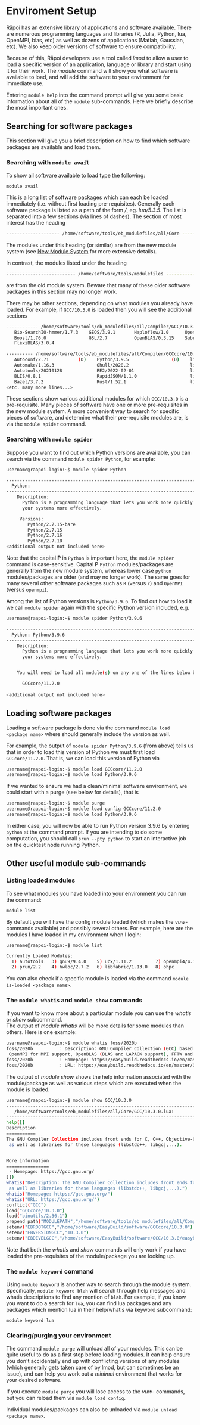 # Enviroment Setup

Rāpoi has an extensive library of applications and software available. There are numerous programming languages and libraries (R, Julia, Python, lua, OpenMPI, blas, etc) as well as dozens of applications (Matlab, Gaussian, etc).  We also keep older versions of software to ensure compatibility.

Because of this, Rāpoi developers use a tool called *lmod* to allow a user to load a specific version of an application, language or library and start using it for their work. The _module_ command will show you what software is available to load, and will add the software to your environment for immediate use. 

Entering `module help` into the command prompt will give you some basic information about all of the `module` sub-commands. 
Here we briefly describe the most important ones.

## Searching for software packages

This section will give you a brief description on how to find which software packages are available and load them.

### Searching with `module avail`

To show all software available to load type the following:

  `module avail`

This is a long list of software packages which can each be loaded immediately (i.e. without first loading pre-requisites).
Generally each software package is listed as a path of the form *<software name>/<version number>*, eg. _lua/5.3.5_.
The list is separated into a few sections (via lines of dashes).
The section of most interest has the heading 
```bash
-------------------- /home/software/tools/eb_modulefiles/all/Core --------------------
```
The modules under this heading (or similar) are from the new module system (see [New Module System](new_mod.md) for more extensive details).

In contrast, the modules listed under the heading
```bash
-------------------------- /home/software/tools/modulefiles --------------------------
```
are from the old module system. 
Beware that many of these older software packages in this section may no longer work.

There may be other sections, depending on what modules you already have loaded.
For example, if `GCC/10.3.0` is loaded then you will see the additional sections
```bash
------------ /home/software/tools/eb_modulefiles/all/Compiler/GCC/10.3.0 -------------
   Bio-SearchIO-hmmer/1.7.3    GEOS/3.9.1       Haploflow/1.0      OpenMPI/4.1.1
   Boost/1.76.0                GSL/2.7          OpenBLAS/0.3.15    Subread/2.0.3
   FlexiBLAS/3.0.4

---------- /home/software/tools/eb_modulefiles/all/Compiler/GCCcore/10.3.0 -----------
   Autoconf/2.71           (D)    Python/3.9.5                (D)    libevent/2.1.12
   Automake/1.16.3                Qhull/2020.2                       libfabric/1.12.1
   Autotools/20210128             RE2/2022-02-01                     libffi/3.3
   BLIS/0.8.1                     RapidJSON/1.1.0                    libgeotiff/1.6.0
   Bazel/3.7.2                    Rust/1.52.1                        libgit2/1.1.0
<etc. many more lines...>
```
These sections show various additional modules for which `GCC/10.3.0` is a pre-requisite.
Many pieces of software have one or more pre-requisites in the new module system.
A more convenient way to search for specific pieces of software, and determine what their pre-requisite modules are, is via the `module spider` command.

### Searching with `module spider`

Suppose you want to find out which Python versions are available, you can search via the command `module spider Python`, for example:

```bash
username@raapoi-login:~$ module spider Python

--------------------------------------------------------------------------------------
  Python:
--------------------------------------------------------------------------------------
    Description:
      Python is a programming language that lets you work more quickly and integrate 
      your systems more effectively.

     Versions:
        Python/2.7.15-bare
        Python/2.7.15
        Python/2.7.16
        Python/2.7.18
<additional output not included here>
```
Note that the capital **P** in `Python` is important here, the `module spider` command is case-sensitive. 
Capital **P** `Python` modules/packages are generally from the new module system, whereas lower case `python` modules/packages are older (and may no longer work).
The same goes for many several other software packages such as `R` 
(versus `r`) and `OpenMPI` (versus `openmpi`).

Among the list of Python versions is `Python/3.9.6`.
To find out how to load it we call `module spider` again with the specific Python version included, e.g.
```bash
username@raapoi-login:~$ module spider Python/3.9.6

--------------------------------------------------------------------------------------
  Python: Python/3.9.6
--------------------------------------------------------------------------------------
    Description:
      Python is a programming language that lets you work more quickly and integrate 
      your systems more effectively.


    You will need to load all module(s) on any one of the lines below before the "Python/3.9.6" module is available to load.

      GCCcore/11.2.0
      
<additional output not included here>
```

## Loading software packages

Loading a software package is done via the command `module load <package name>` where *<package name>* should generally include the version as well.

For example, the output of `module spider Python/3.9.6` (from above) tells us that in order to load this version of Python we must first load `GCCcore/11.2.0`. 
That is, we can load this version of Python via
```bash
username@raapoi-login:~$ module load GCCcore/11.2.0
username@raapoi-login:~$ module load Python/3.9.6
```
If we wanted to ensure we had a clean/minimal software environment, we could start with a purge (see below for details), that is 
```bash
username@raapoi-login:~$ module purge
username@raapoi-login:~$ module load config GCCcore/11.2.0
username@raapoi-login:~$ module load Python/3.9.6
```
In either case, you will now be able to run Python version 3.9.6 by entering `python` at the command prompt.
If you are intending to do some computation, you should call `srun --pty python` to start an interactive job on the quicktest node running Python.



## Other useful module sub-commands


### Listing loaded modules

To see what modules you have loaded into your environment you can run the command:

`module list`  

By default you will have the config module loaded (which makes the *vuw-* commands available) and possibly several others. 
For example, here are the modules I have loaded in my environment when I login:

```bash
username@raapoi-login:~$ module list

Currently Loaded Modules:
  1) autotools   3) gnu9/9.4.0    5) ucx/1.11.2         7) openmpi4/4.1.1   9) config
  2) prun/2.2    4) hwloc/2.7.2   6) libfabric/1.13.0   8) ohpc

```

You can also check if a specific module is loaded via the command `module is-loaded <package name>`.


### The `module whatis` and `module show` commands

If you want to know more about a particular module you can use the _whatis_ or
_show_ subcommand.  
The output of _module whatis_ will be more details for some modules than others. 
Here is one example:

```bash
username@raapoi-login:~$ module whatis foss/2020b
foss/2020b          : Description: GNU Compiler Collection (GCC) based compiler toolchain, including
 OpenMPI for MPI support, OpenBLAS (BLAS and LAPACK support), FFTW and ScaLAPACK.
foss/2020b          : Homepage: https://easybuild.readthedocs.io/en/master/Common-toolchains.html#foss-toolchain
foss/2020b          : URL: https://easybuild.readthedocs.io/en/master/Common-toolchains.html#foss-toolchain
```

The output of _module show_ shows the help information associated with the module/package as well as various steps which are executed when the module is loaded.

```bash
username@raapoi-login:~$ module show GCC/10.3.0
-----------------------------------------------------------------------------------------
   /home/software/tools/eb_modulefiles/all/Core/GCC/10.3.0.lua:
-----------------------------------------------------------------------------------------
help([[
Description
===========
The GNU Compiler Collection includes front ends for C, C++, Objective-C, Fortran, Java, and Ada,
 as well as libraries for these languages (libstdc++, libgcj,...).


More information
================
 - Homepage: https://gcc.gnu.org/
]])
whatis("Description: The GNU Compiler Collection includes front ends for C, C++, Objective-C, Fortran, Java, and Ada,
 as well as libraries for these languages (libstdc++, libgcj,...).")
whatis("Homepage: https://gcc.gnu.org/")
whatis("URL: https://gcc.gnu.org/")
conflict("GCC")
load("GCCcore/10.3.0")
load("binutils/2.36.1")
prepend_path("MODULEPATH","/home/software/tools/eb_modulefiles/all/Compiler/GCC/10.3.0")
setenv("EBROOTGCC","/home/software/EasyBuild/software/GCCcore/10.3.0")
setenv("EBVERSIONGCC","10.3.0")
setenv("EBDEVELGCC","/home/software/EasyBuild/software/GCC/10.3.0/easybuild/Core-GCC-10.3.0-easybuild-devel")
```

Note that both the _whatis_ and _show_ commands will only work if you have loaded the pre-requisites of the module/package you are looking up.


### The `module keyword` command

Using `module keyword` is another way to search through the module system.
Specifically, `module keyword blah` will search through help messages and whatis descriptions to find any mention of `blah`.
For example, if you know you want to do a search for `lua`, you can find lua packages and any packages which mention lua in their help/whatis via keyword subcommand:

  `module keyword lua`


### Clearing/purging your environment

The command `module purge` will unload all of your modules.
This can be quite useful to do as a first step before loading modules.
It can help ensure you don't accidentally end up with conflicting versions of any modules (which generally gets taken care of by lmod, but can sometimes be an issue), and can help you work out a *minimal* environment that works for your desired software.

If you execute `module purge` you will lose access to the *vuw-* commands, but you can reload them via `module load config`.

Individual modules/packages can also be unloaded via `module unload <package name>`.

  

